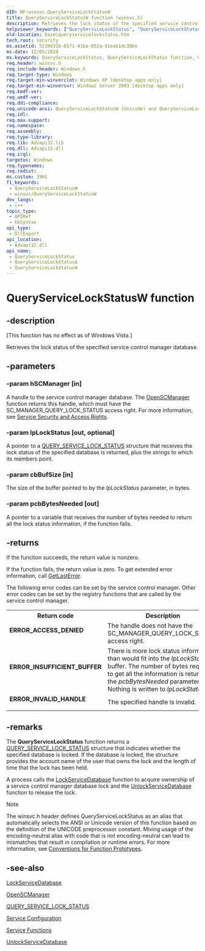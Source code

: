 ```yaml
---
UID: NF:winsvc.QueryServiceLockStatusW
title: QueryServiceLockStatusW function (winsvc.h)
description: Retrieves the lock status of the specified service control manager database. (Unicode)
helpviewer_keywords: ["QueryServiceLockStatus", "QueryServiceLockStatus function", "QueryServiceLockStatusW", "_win32_queryservicelockstatus", "base.queryservicelockstatus", "winsvc/QueryServiceLockStatus", "winsvc/QueryServiceLockStatusW"]
old-location: base\queryservicelockstatus.htm
tech.root: security
ms.assetid: 5139d31b-65f1-41ba-852a-91eab1dc366e
ms.date: 12/05/2018
ms.keywords: QueryServiceLockStatus, QueryServiceLockStatus function, QueryServiceLockStatusA, QueryServiceLockStatusW, _win32_queryservicelockstatus, base.queryservicelockstatus, winsvc/QueryServiceLockStatus, winsvc/QueryServiceLockStatusA, winsvc/QueryServiceLockStatusW
req.header: winsvc.h
req.include-header: Windows.h
req.target-type: Windows
req.target-min-winverclnt: Windows XP [desktop apps only]
req.target-min-winversvr: Windows Server 2003 [desktop apps only]
req.kmdf-ver: 
req.umdf-ver: 
req.ddi-compliance: 
req.unicode-ansi: QueryServiceLockStatusW (Unicode) and QueryServiceLockStatusA (ANSI)
req.idl: 
req.max-support: 
req.namespace: 
req.assembly: 
req.type-library: 
req.lib: Advapi32.lib
req.dll: Advapi32.dll
req.irql: 
targetos: Windows
req.typenames: 
req.redist: 
ms.custom: 19H1
f1_keywords:
 - QueryServiceLockStatusW
 - winsvc/QueryServiceLockStatusW
dev_langs:
 - c++
topic_type:
 - APIRef
 - kbSyntax
api_type:
 - DllExport
api_location:
 - Advapi32.dll
api_name:
 - QueryServiceLockStatus
 - QueryServiceLockStatusA
 - QueryServiceLockStatusW
---
```


# QueryServiceLockStatusW function


## -description

<p class="CCE_Message">[This function has  no effect as of Windows Vista.]

Retrieves the lock status of the specified service control manager database.

## -parameters

### -param hSCManager [in]

A handle to the service control manager database. The 
<a href="/windows/desktop/api/winsvc/nf-winsvc-openscmanagera">OpenSCManager</a> function returns this handle, which must have the SC_MANAGER_QUERY_LOCK_STATUS access right. For more information, see 
<a href="/windows/desktop/Services/service-security-and-access-rights">Service Security and Access Rights</a>.

### -param lpLockStatus [out, optional]

A pointer to a 
<a href="/windows/desktop/api/winsvc/ns-winsvc-query_service_lock_statusa">QUERY_SERVICE_LOCK_STATUS</a> structure that receives the lock status of the specified database is returned, plus the strings to which its members point.

### -param cbBufSize [in]

The size of the buffer pointed to by the <i>lpLockStatus</i> parameter, in bytes.

### -param pcbBytesNeeded [out]

A pointer to a variable that receives the number of bytes needed to return all the lock status information, if the function fails.

## -returns

If the function succeeds, the return value is nonzero.

If the function fails, the return value is zero. To get extended error information, call 
<a href="/windows/desktop/api/errhandlingapi/nf-errhandlingapi-getlasterror">GetLastError</a>.

The following error codes can be set by the service control manager. Other error codes can be set by the registry functions that are called by the service control manager.

<table>
<tr>
<th>Return code</th>
<th>Description</th>
</tr>
<tr>
<td width="40%">
<dl>
<dt><b>ERROR_ACCESS_DENIED</b></dt>
</dl>
</td>
<td width="60%">
The handle does not have the SC_MANAGER_QUERY_LOCK_STATUS access right.

</td>
</tr>
<tr>
<td width="40%">
<dl>
<dt><b>ERROR_INSUFFICIENT_BUFFER</b></dt>
</dl>
</td>
<td width="60%">
There is more lock status information than would fit into the <i>lpLockStatus</i> buffer. The number of bytes required to get all the information is returned in the <i>pcbBytesNeeded</i> parameter. Nothing is written to <i>lpLockStatus</i>.

</td>
</tr>
<tr>
<td width="40%">
<dl>
<dt><b>ERROR_INVALID_HANDLE</b></dt>
</dl>
</td>
<td width="60%">
The specified handle is invalid.

</td>
</tr>
</table>

## -remarks

The 
<b>QueryServiceLockStatus</b> function returns a 
<a href="/windows/desktop/api/winsvc/ns-winsvc-query_service_lock_statusa">QUERY_SERVICE_LOCK_STATUS</a> structure that indicates whether the specified database is locked. If the database is locked, the structure provides the account name of the user that owns the lock and the length of time that the lock has been held.

A process calls the 
<a href="/windows/desktop/api/winsvc/nf-winsvc-lockservicedatabase">LockServiceDatabase</a> function to acquire ownership of a service control manager database lock and the 
<a href="/windows/desktop/api/winsvc/nf-winsvc-unlockservicedatabase">UnlockServiceDatabase</a> function to release the lock.





> [!NOTE]
> The winsvc.h header defines QueryServiceLockStatus as an alias that automatically selects the ANSI or Unicode version of this function based on the definition of the UNICODE preprocessor constant. Mixing usage of the encoding-neutral alias with code that is not encoding-neutral can lead to mismatches that result in compilation or runtime errors. For more information, see [Conventions for Function Prototypes](/windows/win32/intl/conventions-for-function-prototypes).

## -see-also

<a href="/windows/desktop/api/winsvc/nf-winsvc-lockservicedatabase">LockServiceDatabase</a>



<a href="/windows/desktop/api/winsvc/nf-winsvc-openscmanagera">OpenSCManager</a>



<a href="/windows/desktop/api/winsvc/ns-winsvc-query_service_lock_statusa">QUERY_SERVICE_LOCK_STATUS</a>



<a href="/windows/desktop/Services/service-configuration">Service Configuration</a>



<a href="/windows/desktop/Services/service-functions">Service Functions</a>



<a href="/windows/desktop/api/winsvc/nf-winsvc-unlockservicedatabase">UnlockServiceDatabase</a>
